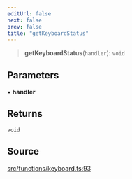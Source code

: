 ```yaml
---
editUrl: false
next: false
prev: false
title: "getKeyboardStatus"
---
```


> **getKeyboardStatus**(`handler`): `void`

## Parameters

• **handler**

## Returns

`void`

## Source

[src/functions/keyboard.ts:93](https://github.com/relishinc/dill-pixel/blob/10f512f7f577ca5e74162827f11215b28df5ca97/src/functions/keyboard.ts#L93)
